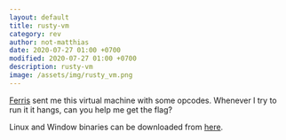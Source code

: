```yaml
---
layout: default
title: rusty-vm
category: rev
author: not-matthias
date: 2020-07-27 01:00 +0700
modified: 2020-07-27 01:00 +0700
description: rusty-vm
image: /assets/img/rusty_vm.png
---
```


[Ferris](https://www.rustacean.net/assets/rustacean-flat-happy.svg) sent me this virtual machine with some opcodes. Whenever I try to run it it hangs, can you help me get the flag?

Linux and Window binaries can be downloaded from [here](https://github.com/0x90skids/simplecalc/files/4982609/files.tar.gz).